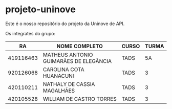 # projeto-uninove
Este é o nosso repositório do projeto da Uninove de API. 

Os integrates do grupo:

| RA	    |      NOME COMPLETO       	                      | CURSO	|   TURMA    |
|-----------|-------------------------------------------------|---------|------------|
| 419116463	|      MATHEUS ANTONIO GUIMARÃES DE ELEGÂNCIA     | TADS	|   5A       |
| 920126068 |      CAROLINA COTA HUANACUNI                    | TADS    |   3        |
| 420110211 |      NATHALY DE CASSIA MAGALHÃES                | TADS    |   3        |
| 420105528 |      WILLIAM DE CASTRO TORRES                   | TADS    |   3        |